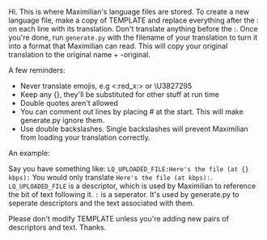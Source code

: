 Hi. This is where Maximilian's language files are stored.
To create a new language file, make a copy of TEMPLATE and replace everything after the : on each line with its translation.
Don't translate anything before the :.
Once you're done, run `generate.py` with the filename of your translation to turn it into a format that Maximilian can read. This will copy your original translation to the original name + -original.

A few reminders:
- Never translate emojis, e.g <:red_x:> or \\U3827295
- Keep any {}, they'll be substituted for other stuff at run time
- Double quotes aren't allowed
- You can comment out lines by placing # at the start. This will make generate.py ignore them.
- Use double backslashes. Single backslashes will prevent Maximilian from loading your translation correctly. 

An example:

Say you have something like:
`LQ_UPLOADED_FILE:Here's the file (at {} kbps):`
You would only translate `Here's the file (at kbps):`.
`LQ_UPLOADED_FILE` is a descriptor, which is used by Maximilian to reference the bit of text following it.
`:` is a seperator. It's used by generate.py to seperate descriptors and the text associated with them.

Please don't modify TEMPLATE unless you're adding new pairs of descriptors and text.
Thanks.
